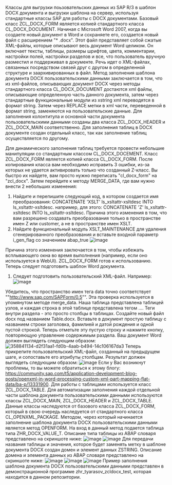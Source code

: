 Классы для выгрузки поьзовательских данных из SAP R/3 в шаблон DOCX документа и выгрузки шаблона на сервер, используя стандартные классы SAP для работы с DOCX документами.
Базовый класс ZCL_DOCX_FORM является копией стандартного класса CL_DOCX_DOCUMENT. 
Начиная с Microsoft Word 2007, когда вы создаете новый документ в Word и сохраняете его, создается новый файл с расширением "* .docx".
Этот файл представляет собой сжатые XML-файлы, которые описывают весь документ Word целиком. Он включает тексты, таблицы, размеры шрифтов, цвета, комментарии, настройки полей, настройки разделов и все, 
что пользователь вручную разместил и поддерживал в документе. Речь идет о XML-файлах, связанных посредством связей друг с другом в определенной структуре 
и заархивированных в файл.
Метод заполнения шаблона документа DOCX пользовательскими данными заключается в том, что из xml-файлов, описывающих документ DOCX через методы стандартного класса CL_DOCX_DOCUMENT достаются xml файлы, 
описывающие определенную часть данного документа, затем через стандартные функциональные модули из xstring xml переводятся в формат string. Затем через REPLACE метки в xml части, переведенной в формат string, заменяются на пользовательские данные.
Для заполнения колонтитула и основной части документа пользовательскими данными созданы два класса ZCL_DOCX_HEADER и ZCL_DOCX_MAIN соответственно.
Для заполнения таблиц в DOCX документе создан отдельный класс, так как заполнение таблиц осуществляется по другому.

Для динамического заполнения таблиц требуется провести небольшие манипуляции со стандартным классом CL_DOCX_DOCEMENT.
Класс ZCL_DOCX_FORM является копией класса CL_DOCX_FORM. После копирования класса вам необходимо исправить 3 ошибки, из-за которых не удается активировать только что созданный Z-класс. Вы быстро их найдете, вам просто нужно переписать "cl_docx_form" на "zcl_docx". Затем перейдите к методу MERGE_DATA, где вам нужно внести 2 небольших изменения:

1. Найдите и перепишите следующий код, в котором создается имя преобразования:
  CONCATENATE 'XSLT' ls_xsltattr-xsltdesc INTO ls_xsltattr-xsltdesc.
например, для этого:
  CONCATENATE 'Z' ls_xsltattr-xsltdesc INTO ls_xsltattr-xsltdesc.
Причина этого изменения в том, что вам разрешено создавать преобразования только в пространстве имен Z или customer, а не в пространстве имен XSLT.
2. Найдите функциональный модуль XSLT_MAINTENANCE для удаления сгенерированного преобразования и вставьте входной параметр i_gen_flag со значением abap_true
![image](https://github.com/user-attachments/assets/fd7f0e19-9e2a-4c7d-a817-4c1d9181cc3c)

  Причина этого изменения заключается в том, чтобы избежать всплывающего окна во время выполнения (например, если оно используется в WebUI).
  ZCL_DOCX_FORM готов к использованию. Теперь следует подготовить шаблон Word документа.
  1. Следует подготовить пользовательский XML-файл.
  Например:
![image](https://github.com/user-attachments/assets/bee349e2-a15c-4755-bf75-51ff342c1667)

Убедитесь, что пространство имен тега data точно соответствует ""http://www.sap.com/SAPForm/0.5"". Эта проверка используется в упомянутом методе merge_data. Наша таблица представлена таблицей узлов, и каждая строка в этой таблице представлена тегом <DATA>...</DATA>. Теги внутри раздела <DATA> - это просто столбцы в таблицах.
Создайте новый файл docx под названием Table.docx.  Вставьте в документ простую таблицу с названием строки заголовка, фамилией и датой рождения и одной пустой строкой. Теперь отметьте эту пустую строку и нажмите кнопку, повторяющую управление содержимым раздела. Ваш документ Word должен выглядеть следующим образом:
![358841134-d2f31aa1-fd0b-4aab-b494-14c106167da3](https://github.com/user-attachments/assets/138c4713-a6c1-4a1b-b97a-68190a55553e)
Теперь прикрепите пользовательский XML-файл, созданный на предыдущем шаге, и сопоставьте его атрибуты столбцам. Результат должен выглядеть следующим образом:
![image](https://github.com/user-attachments/assets/883e5a6e-896f-4dab-b2f4-20436c80d94c)
Если у Вас возникнут проблемы, то вы можете обратиться к этому блогу: https://community.sap.com/t5/application-development-blog-posts/openxml-in-word-processing-custom-xml-part-mapping-flat-data/ba-p/13331900.
Для работы с таблицами используется класс ZCL_DOCX_TABLE.
Для автоматизации заполнения каждой отдельной части шаблона  документа пользовательскими данными используются классы ZCL_DOCX_MAIN, ZCL_DOCX_HEADER и ZCL_DOCX_TABLE. Данные классы наследуются от базового класса ZCL_DOCX_FORM, который в свою очередь наследуется от стандартного класса CL_OPENXML_PACKAGE. Методом, через который начинается заполнение шаблона документа DOCX пользовательскими данными является метод OPENFORM. На вход в данный метод подается таблица типа ZHR_DOCX_VALUE_T.
Описание типа таблицы из ABAP словаря представлено на скриншоте ниже:
![image](https://github.com/user-attachments/assets/9b5c2072-9177-45c8-a1b6-7fabb88d6eb5)
![image](https://github.com/user-attachments/assets/23aa8045-9a86-46ff-926d-71ef9cff3b33)
Для передачи названия таблицы и значения, которое будет заменять метку в шаблоне документа DOCX создан домен и элемент данных ZSTRING.
Описание домена и элемента данных из ABAP словаря представлено на скриншоте ниже:
![image](https://github.com/user-attachments/assets/5a613c1a-03fd-43dc-9b8a-88850611484c)
![image](https://github.com/user-attachments/assets/2293afbc-7abd-425e-9231-b6fb2ac5d63f)
![image](https://github.com/user-attachments/assets/a7afe41b-466d-4b3c-9c8f-d6f2582cc456)
Пример заполнения шаблона документа DOCX пользовательскими данными представлен в демонстрационной программе zhr_tyarasov_zcldocx_test, которая находится в данном репозитории.



